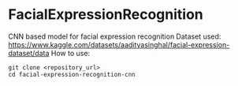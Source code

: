 # FacialExpressionRecognition
CNN based model for facial expression recognition 
Dataset used: 
https://www.kaggle.com/datasets/aadityasinghal/facial-expression-dataset/data
How to use:
```
git clone <repository_url>
cd facial-expression-recognition-cnn 
```



